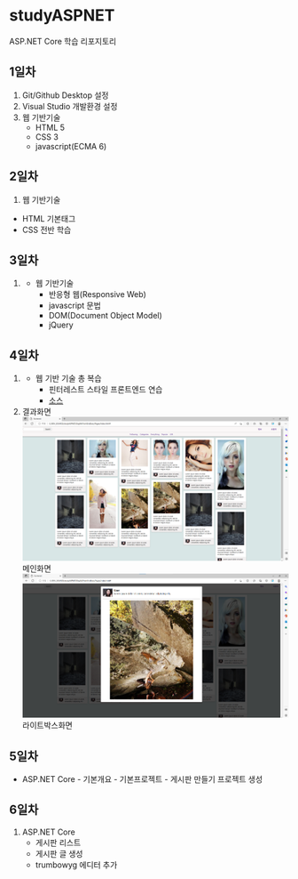 # studyASPNET
ASP.NET Core 학습 리포지토리

## 1일차
1. Git/Github Desktop 설정
2. Visual Studio 개발환경 설정
3. 웹 기반기술
     - HTML 5
     - CSS 3
     - javascript(ECMA 6)
  
  
 ## 2일차
1. 웹 기반기술
- HTML 기본태그
- CSS 전반 학습

 
 ## 3일차
1. - 웹 기반기술
     - 반응형 웹(Responsive Web)
	 - javascript 문법
	 - DOM(Document Object Model)
	 - jQuery
	 
 ## 4일차
1. - 웹 기반 기술 총 복습
     - 핀터레스트 스타일 프론트엔드 연습
	 - [소스](https://github.com/SungJin-Parkk/studyASPNET/tree/main/Day04/FrontEndExec/Pages)
2.  결과화면
![메인화면](https://raw.githubusercontent.com/SungJin-Parkk/studyASPNET/main/images/html_screen01.png)	 
메인화면
![라이트박스화면](https://raw.githubusercontent.com/SungJin-Parkk/studyASPNET/main/images/html_screen02.png)
라이트박스화면	 

 
 ## 5일차
- ASP.NET Core 
      - 기본개요
	  - 기본프로젝트
	  - 게시판 만들기 프로젝트 생성
	  
 ## 6일차
 1. ASP.NET Core
      - 게시판 리스트
	  - 게시판 글 생성
	  - trumbowyg 에디터 추가
